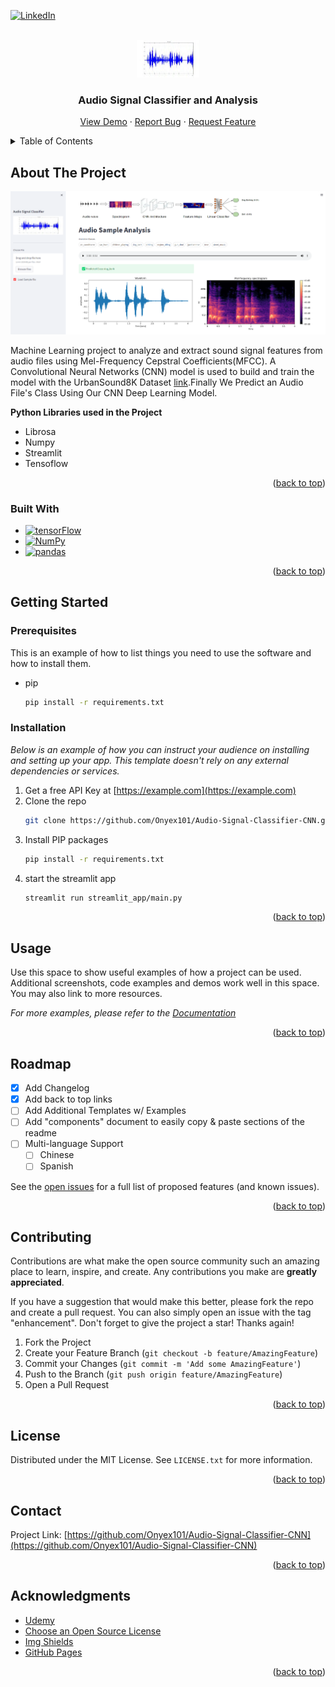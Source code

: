 <!-- Improved compatibility of back to top link: See: https://github.com/Onyex101/Audio-Signal-Classifier-CNN/pull/73 -->
<a name="readme-top"></a>
<!--
*** Thanks for checking out the Best-README-Template. If you have a suggestion
*** that would make this better, please fork the repo and create a pull request
*** or simply open an issue with the tag "enhancement".
*** Don't forget to give the project a star!
*** Thanks again! Now go create something AMAZING! :D
-->



<!-- PROJECT SHIELDS -->
<!--
*** I'm using markdown "reference style" links for readability.
*** Reference links are enclosed in brackets [ ] instead of parentheses ( ).
*** See the bottom of this document for the declaration of the reference variables
*** for contributors-url, forks-url, etc. This is an optional, concise syntax you may use.
*** https://www.markdownguide.org/basic-syntax/#reference-style-links
-->
[![LinkedIn][linkedin-shield]][linkedin-url]



<!-- PROJECT LOGO -->
<br />
<div align="center">
  <a href="https://github.com/Onyex101/Audio-Signal-Classifier-CNN">
    <img src="images/audiosignal.png" alt="Logo" width="100" height="60">
  </a>

  <h3 align="center">Audio Signal Classifier and Analysis</h3>

  <p align="center">
    <a href="https://onyex101-audio-signal-classifier-cnn-streamlit-appmain-9vzexy.streamlit.app">View Demo</a>
    ·
    <a href="https://github.com/Onyex101/Audio-Signal-Classifier-CNN/issues">Report Bug</a>
    ·
    <a href="https://github.com/Onyex101/Audio-Signal-Classifier-CNN/issues">Request Feature</a>
  </p>
</div>



<!-- TABLE OF CONTENTS -->
<details>
  <summary>Table of Contents</summary>
  <ol>
    <li>
      <a href="#about-the-project">About The Project</a>
      <ul>
        <li><a href="#built-with">Built With</a></li>
      </ul>
    </li>
    <li>
      <a href="#getting-started">Getting Started</a>
      <ul>
        <li><a href="#prerequisites">Prerequisites</a></li>
        <li><a href="#installation">Installation</a></li>
      </ul>
    </li>
    <li><a href="#usage">Usage</a></li>
    <li><a href="#roadmap">Roadmap</a></li>
    <li><a href="#contributing">Contributing</a></li>
    <li><a href="#license">License</a></li>
    <li><a href="#contact">Contact</a></li>
    <li><a href="#acknowledgments">Acknowledgments</a></li>
  </ol>
</details>



<!-- ABOUT THE PROJECT -->
## About The Project

![Project ScreenShot][product-screenshot]

Machine Learning project to analyze and extract sound signal features from audio files using Mel-Frequency Cepstral Coefficients(MFCC). A Convolutional Neural Networks (CNN) model is used to build and train the model with the UrbanSound8K Dataset [link](https://urbansounddataset.weebly.com/download-urbansound8k.html).Finally We Predict an Audio File's Class Using Our CNN Deep Learning Model.
<p><strong>Python Libraries used in the Project</strong></p> 
<ul>
    <li>Librosa</li>
    <li>Numpy</li>
    <li>Streamlit</li>
    <li>Tensoflow</li>
</ul>

<p align="right">(<a href="#readme-top">back to top</a>)</p>



### Built With

* [![tensorFlow][tensorFlow]][tensorFlow-url]
* [![NumPy][NumPy]][NumPy-url]
* [![pandas][pandas]][pandas-url]

<p align="right">(<a href="#readme-top">back to top</a>)</p>



<!-- GETTING STARTED -->
## Getting Started

### Prerequisites

This is an example of how to list things you need to use the software and how to install them.
* pip
  ```sh
  pip install -r requirements.txt
  ```

### Installation

_Below is an example of how you can instruct your audience on installing and setting up your app. This template doesn't rely on any external dependencies or services._

1. Get a free API Key at [https://example.com](https://example.com)
2. Clone the repo
   ```sh
   git clone https://github.com/Onyex101/Audio-Signal-Classifier-CNN.git
   ```
3. Install PIP packages
   ```sh
   pip install -r requirements.txt
   ```
4. start the streamlit app
   ```sh
   streamlit run streamlit_app/main.py
   ```

<p align="right">(<a href="#readme-top">back to top</a>)</p>



<!-- USAGE EXAMPLES -->
## Usage

Use this space to show useful examples of how a project can be used. Additional screenshots, code examples and demos work well in this space. You may also link to more resources.

_For more examples, please refer to the [Documentation](https://example.com)_

<p align="right">(<a href="#readme-top">back to top</a>)</p>



<!-- ROADMAP -->
## Roadmap

- [x] Add Changelog
- [x] Add back to top links
- [ ] Add Additional Templates w/ Examples
- [ ] Add "components" document to easily copy & paste sections of the readme
- [ ] Multi-language Support
    - [ ] Chinese
    - [ ] Spanish

See the [open issues](https://github.com/Onyex101/Audio-Signal-Classifier-CNN/issues) for a full list of proposed features (and known issues).

<p align="right">(<a href="#readme-top">back to top</a>)</p>



<!-- CONTRIBUTING -->
## Contributing

Contributions are what make the open source community such an amazing place to learn, inspire, and create. Any contributions you make are **greatly appreciated**.

If you have a suggestion that would make this better, please fork the repo and create a pull request. You can also simply open an issue with the tag "enhancement".
Don't forget to give the project a star! Thanks again!

1. Fork the Project
2. Create your Feature Branch (`git checkout -b feature/AmazingFeature`)
3. Commit your Changes (`git commit -m 'Add some AmazingFeature'`)
4. Push to the Branch (`git push origin feature/AmazingFeature`)
5. Open a Pull Request

<p align="right">(<a href="#readme-top">back to top</a>)</p>



<!-- LICENSE -->
## License

Distributed under the MIT License. See `LICENSE.txt` for more information.

<p align="right">(<a href="#readme-top">back to top</a>)</p>



<!-- CONTACT -->
## Contact

Project Link: [https://github.com/Onyex101/Audio-Signal-Classifier-CNN](https://github.com/Onyex101/Audio-Signal-Classifier-CNN)

<p align="right">(<a href="#readme-top">back to top</a>)</p>



<!-- ACKNOWLEDGMENTS -->
## Acknowledgments

* [Udemy](https://www.udemy.com/course/deep-learning-with-python-course/)
* [Choose an Open Source License](https://choosealicense.com)
* [Img Shields](https://shields.io)
* [GitHub Pages](https://pages.github.com)

<p align="right">(<a href="#readme-top">back to top</a>)</p>



<!-- MARKDOWN LINKS & IMAGES -->
<!-- https://www.markdownguide.org/basic-syntax/#reference-style-links -->
[linkedin-shield]: https://img.shields.io/badge/-LinkedIn-black.svg?style=for-the-badge&logo=linkedin&colorB=555
[linkedin-url]: https://www.linkedin.com/in/onyekachi-okoye-37b585b6/
[product-screenshot]: images/main.png
[tensorFlow]: https://img.shields.io/badge/TensorFlow-FF6F00?style=for-the-badge&logo=tensorflow&logoColor=white
[pandas]: https://img.shields.io/static/v1?style=for-the-badge&message=pandas&color=150458&logo=pandas&logoColor=FFFFFF&label=
[NumPy]: https://img.shields.io/static/v1?style=for-the-badge&message=NumPy&color=013243&logo=NumPy&logoColor=FFFFFF&label=
[tensorFlow-url]: https://www.tensorflow.org/
[NumPy-url]: https://numpy.org/
[pandas-url]: https://pandas.pydata.org/